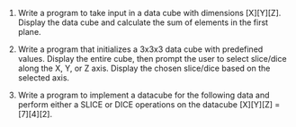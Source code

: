 1. Write a program to take input in a data cube with dimensions [X][Y][Z]. Display the data cube and calculate the sum of elements in the first plane.


2. Write a program that initializes a 3x3x3 data cube with predefined values. Display the entire cube, then prompt the user to select slice/dice along the X, Y, or Z axis. Display the chosen slice/dice based on the selected axis.


3. Write a program to implement a datacube for the following data and perform either a SLICE or DICE operations on the datacube [X][Y][Z] = [7][4][2]. 

